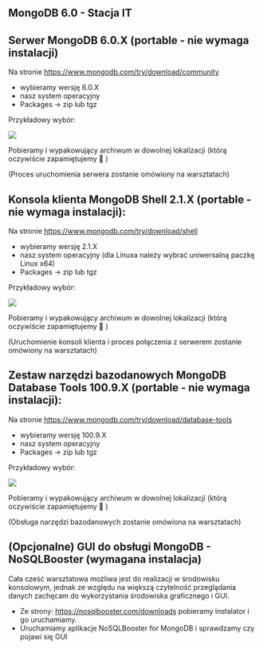 ## MongoDB 6.0 - Stacja IT

## Serwer MongoDB 6.0.X (portable - nie wymaga instalacji)

Na stronie https://www.mongodb.com/try/download/community 
- wybieramy wersję 6.0.X
- nasz system operacyjny
- Packages -> zip lub tgz

Przykładowy wybór:

![](https://i.imgur.com/c7Z20fF.png)

Pobieramy i wypakowujący archiwum w dowolnej lokalizacji (którą oczywiście zapamiętujemy :slightly_smiling_face: )

(Proces uruchomienia serwera zostanie omówiony na warsztatach)


##  Konsola klienta MongoDB Shell 2.1.X (portable - nie wymaga instalacji):

Na stronie https://www.mongodb.com/try/download/shell
- wybieramy wersję 2.1.X
- nasz system operacyjny (dla Linuxa należy wybrać uniwersalną paczkę Linux x64)
- Packages -> zip lub tgz

Przykładowy wybór:

![](https://i.imgur.com/LRjdFSx.png)

Pobieramy i wypakowujący archiwum w dowolnej lokalizacji (którą oczywiście zapamiętujemy :slightly_smiling_face: )

(Uruchomienie konsoli klienta i proces połączenia z serwerem zostanie omówiony na warsztatach) 


##  Zestaw narzędzi bazodanowych MongoDB Database Tools 100.9.X (portable - nie wymaga instalacji):

Na stronie https://www.mongodb.com/try/download/database-tools
- wybieramy wersję 100.9.X 
- nasz system operacyjny
- Packages -> zip lub tgz

Przykładowy wybór:

![](https://i.imgur.com/yBtyYup.png)

Pobieramy i wypakowujący archiwum w dowolnej lokalizacji (którą oczywiście zapamiętujemy :slightly_smiling_face: )

(Obsługa narzędzi bazodanowych zostanie omówiona na warsztatach) 

##  (Opcjonalne) GUI do obsługi MongoDB - NoSQLBooster (wymagana instalacja)
Cała cześć warsztatowa możliwa jest do realizacji w środowisku konsolowym, jednak ze względu na większą czytelność przeglądania danych zachęcam do wykorzystania środowiska graficznego i GUI.

- Ze strony: https://nosqlbooster.com/downloads pobieramy instalator i go uruchamiamy.
- Uruchamiamy aplikacje NoSQLBooster for MongoDB i sprawdzamy czy pojawi się GUI


